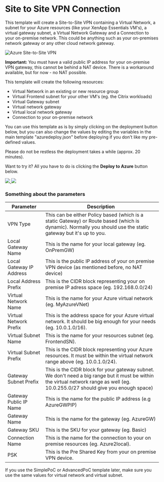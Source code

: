 # Site to Site VPN Connection
This template will create a Site-to-Site VPN containing a Virtual Network, a subnet for your Azure resources (like your XenApp Essentials VM's), a virtual gateway subnet, a Virtual Network Gateway and a Connection to your on-premise network. This could be anything such as your on-premises network gateway or any other cloud network gateway.

![Azure Site-to-Site VPN](http://thomas-krampe.com/wp-content/uploads/2017/11/Azure_Site2Site_VPN.png)

**Important:** You must have a valid public IP address for your on-premise VPN gateway, this cannot be behind a NAT device. There is a workaround available, but for now - no NAT possible. 

This template will create the following resources:

- Virtual Network in an existing or new resource group
- Virtual Frontend subnet for your other VM's (eg. the Citrix workloads)
- Virtual Gateway subnet
- Virtual network gateway
- Virtual local network gateway
- Connection to your on-premise network

You can use this template as is by simply clicking on the deployment button below, but you can also change the values by editing the variables in the main template "azuredeploy.json" before deploying if you don't like my pre-defined values.

Please do not be restless the deployment takes a while (approx. 20 minutes).

Want to try it? All you have to do is clicking the **Deploy to Azure** button below.

<a href="https://portal.azure.com/#create/Microsoft.Template/uri/https%3A%2F%2Fraw.githubusercontent.com%2Fthomaskrampe%2FCitrixCloud%2Fmaster%2FXenApp%20Essentials%2FARM-Templates%2FS2S-VPN%2Fazuredeploy.json" target="_blank">
    <img src="http://azuredeploy.net/deploybutton.png"/>
</a>
<a href="http://armviz.io/#/?load=https%3A%2F%2Fraw.githubusercontent.com%2Fthomaskrampe%2FCitrixCloud%2Fmaster%2FXenApp%20Essentials%2FARM-Templates%2FS2S-VPN%2Fazuredeploy.json" target="_blank">
    <img src="http://armviz.io/visualizebutton.png"/>
</a>

### Something about the parameters

| Parameter                | Description                                                                                                                                                                        |
| ------------------------ | ---------------------------------------------------------------------------------------------------------------------------------------------------------------------------------- |
| VPN Type                 | This can be either Policy based (which is a static Gateway) or Route based (which is dynamic). Normally you should use the static gateway but it's up to you.                      |
| Local Gateway Name       | This is the name for your local gateway (eg. OnPremGW)                                                                                                                             |
| Local Gateway IP Address | This is the public IP address of your on premise VPN device (as mentioned before, no NAT device)                                                                                   |
| Local Address Prefix     | This is the CIDR block representing your on premise IP adress space (eg. 192.168.0.0/24)                                                                                           |
| Virtual Network Name     | This is the name for your Azure virtual network (eg. MyAzureVNet)                                                                                                                  |
| Virtual Network Prefix   | This is the address space for your Azure virtual network. It should be big enough for your needs (eg. 10.0.1.0/16).                                                                |
| Virtual Subnet Name      | This is the name for your resources subnet (eg. FrontendSN).                                                                                                                       |
| Virtual Subnet Prefix    | This is the CIDR block representing your Azure resources. It must be within the virtual network range above (eg. 10.0.1.0/24).                                                     |
| Gateway Subnet Prefix    | This is the CIDR block for your gateway subnet. We don't need a big range but it must be within the virtual network range as well (eg. 10.0.255.0/27 should give you enough space) |
| Gateway Public IP Name   | This is the name for the public IP address (e.g AzureGWPIP)                                                                                                                        |
| Gateway Name             | This is the name for the gateway (eg. AzureGW)                                                                                                                                     |
| Gateway SKU              | This is the SKU for your gateway (eg. Basic)                                                                                                                                       |
| Connection Name          | This is the name for the connection to your on premise resources (eg. Azure2local).                                                                                                |
| PSK                      | This is the Pre Shared Key from your on premise VPN device.                                                                                                                        |

If you use the SimplePoC or AdvancedPoC template later, make sure you use the same values for virtual network and virtual subnet.
